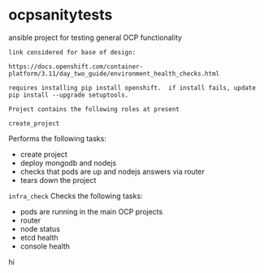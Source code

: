 # ocpsanitytests
ansible project for testing general OCP functionality

``link considered for base of design:``

``https://docs.openshift.com/container-platform/3.11/day_two_guide/environment_health_checks.html``

``requires installing pip install openshift.  if install fails, update pip install --upgrade setuptools.``



`` Project contains the following roles at present ``

`` create_project ``

Performs the following tasks:
- create project
- deploy mongodb and nodejs
- checks that pods are up and nodejs answers via router
- tears down the project

``infra_check``
Checks the following tasks:
- pods are running in the main OCP projects
- router
- node status 
- etcd health
- console health

hi
